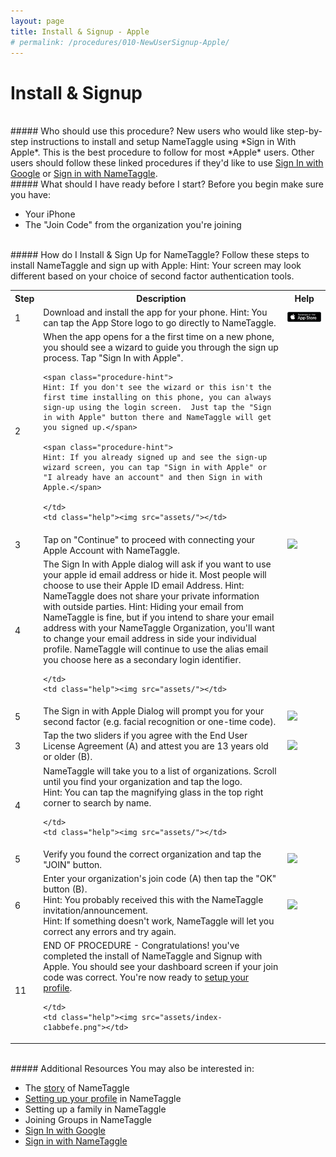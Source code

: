 ```yaml
---
layout: page
title: Install & Signup - Apple
# permalink: /procedures/010-NewUserSignup-Apple/
---
```


<h1 class="perm-marker">Install & Signup</h1>

<br>
##### Who should use this procedure?
New users who would like step-by-step instructions to install and setup NameTaggle using *Sign in With Apple*. This is the best procedure to follow for most *Apple* users. Other users should follow these linked procedures if they'd like to use <a href="/procedures/014-NewUserSignup-Google/">Sign In with Google</a> or <a href="/procedures/010-NewUserSignup/">Sign in with NameTaggle</a>.

<br>
##### What should I have ready before I start?
Before you begin make sure you have:
<ul class="release-bullets">
<li> Your iPhone</li>
<li>The "Join Code" from the organization you're joining</li>
</ul>

<br>
##### How do I Install & Sign Up for NameTaggle?
Follow these steps to install NameTaggle and sign up with Apple:
<table class="procedure-table">
  <tr>
    <th>Step</th>
    <th>Description</th>
    <th>Help</th>
  </tr>
  <tr>
    <td class="step-num">1</td>
    <td class="description">Download and install the app for your phone.
    <span class="procedure-hint">
    Hint: You can tap the App Store logo to go directly to NameTaggle.</span>
    </td>
    <td class="help">
      <a href="https://apps.apple.com/us/app/nametaggle/id1479297455"><img src="/assets/download-app-store.png"></a>
      <br>
    </td>
  </tr>
  <tr>
    <td class="step-num">2</td>
    <td class="description">When the app opens for a the first time on a new phone, you should see a wizard to guide you through the sign up process.  Tap "Sign In with Apple".

    <span class="procedure-hint">
    Hint: If you don't see the wizard or this isn't the first time installing on this phone, you can always sign-up using the login screen.  Just tap the "Sign in with Apple" button there and NameTaggle will get you signed up.</span>

    <span class="procedure-hint">
    Hint: If you already signed up and see the sign-up wizard screen, you can tap "Sign in with Apple" or "I already have an account" and then Sign in with Apple.</span>

    </td>
    <td class="help"><img src="assets/"></td>
  </tr>

  <tr>
    <td class="step-num">3</td>
    <td class="description"> Tap on "Continue" to proceed with connecting your Apple Account with NameTaggle.</td>
    <td class="help"><img src="assets/"></td>
  </tr>

  <tr>
    <td class="step-num">4</td>
    <td class="description"> The Sign In with Apple dialog will ask if you want to use your apple id email address or hide it.  Most people will choose to use their Apple ID email Address.
    <span class="procedure-hint">
      Hint: NameTaggle does not share your private information with outside parties.
    </span>
    <span class="procedure-hint">
      Hint: Hiding your email from NameTaggle is fine, but if you intend to share your email address with your NameTaggle Organization, you'll want to change your email address in side your individual profile.  NameTaggle will continue to use the alias email you choose here as a secondary login identifier.
    </span>

    </td>
    <td class="help"><img src="assets/"></td>
  </tr>

  <tr>
    <td class="step-num">5</td>
    <td class="description"> The Sign in with Apple Dialog will prompt you for your second factor (e.g. facial recognition or one-time code).</td>
    <td class="help"><img src="assets/"></td>
    <span class="procedure-hint">
      Hint: Your screen may look different based on your choice of second factor authentication tools.
    </span>
  </tr>

  <tr>
    <td class="step-num">3</td>
    <td class="description"> Tap the two sliders if you agree with the End User License Agreement (A) and attest you are 13 years old or older (B).</td>
    <td class="help"><img src="assets/"></td>
  </tr>



  <tr>
    <td class="step-num">4</td>
    <td class="description">NameTaggle will take you to a list of organizations. Scroll until you find your organization and tap the logo.
    <br>
    <span class="procedure-hint">
      Hint: You can tap the magnifying glass in the top right corner to search by name.
      </span>

    </td>
    <td class="help"><img src="assets/"></td>
  </tr>

  <tr>
    <td class="step-num">5</td>
    <td class="description">
      Verify you found the correct organization and tap the "JOIN" button.
    </td>
    <td class="help"><img src="assets/"></td>
  </tr>



  <tr>
    <td class="step-num">6</td>
    <td class="description"> Enter your organization's join code (A) then tap the "OK" button (B).
    <br>
    <span class="procedure-hint">
      Hint: You probably received this with the NameTaggle invitation/announcement.
      </span>
      <br>
    <span class="procedure-hint">
      Hint: If something doesn't work, NameTaggle will let you correct any errors and try again.
    </span>
    </td>
    <td class="help"><img src="assets/"></td>
  </tr>

  <tr>
    <td class="step-num">11</td>
    <td class="description"> END OF PROCEDURE - Congratulations! you've completed the install of NameTaggle and Signup with Apple.  You should see your dashboard screen if your join code was correct. You're now ready to <a href="/procedures/020-ProfileSetup/">setup your profile</a>.
    <br>

    </td>
    <td class="help"><img src="assets/index-c1abbefe.png"></td>
  </tr>

</table>

<br>
##### Additional Resources
You may also be interested in:
<ul class="release-bullets">
<li>The <a href="/about/">story</a> of NameTaggle</li>
<li><a href="/procedures/020-ProfileSetup/">Setting up your profile</a> in NameTaggle</li>
<li>Setting up a family in NameTaggle</li>
<li>Joining Groups in NameTaggle</li>

<li><a href="/procedures/014-NewUserSignup-Google/">Sign In with Google</a></li>
<li><a href="/procedures/010-NewUserSignup/">Sign in with NameTaggle</a></li>

</ul>
